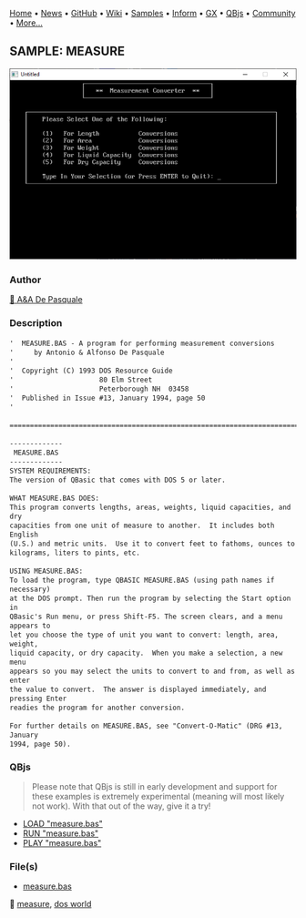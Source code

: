 [Home](https://qb64.com) • [News](../../news.md) • [GitHub](https://github.com/QB64Official/qb64) • [Wiki](https://github.com/QB64Official/qb64/wiki) • [Samples](../../samples.md) • [Inform](../../inform.md) • [GX](../../gx.md) • [QBjs](../../qbjs.md) • [Community](../../community.md) • [More...](../../more.md)

## SAMPLE: MEASURE

![screenshot.png](img/screenshot.png)

### Author

[🐝 A&A De Pasquale](../a&a-de-pasquale.md) 

### Description

```text
'  MEASURE.BAS - A program for performing measurement conversions
'     by Antonio & Alfonso De Pasquale
'
'  Copyright (C) 1993 DOS Resource Guide
'                     80 Elm Street
'                     Peterborough NH  03458
'  Published in Issue #13, January 1994, page 50
'

==============================================================================

-------------
 MEASURE.BAS
-------------
SYSTEM REQUIREMENTS:
The version of QBasic that comes with DOS 5 or later.

WHAT MEASURE.BAS DOES:
This program converts lengths, areas, weights, liquid capacities, and dry 
capacities from one unit of measure to another.  It includes both English 
(U.S.) and metric units.  Use it to convert feet to fathoms, ounces to 
kilograms, liters to pints, etc.

USING MEASURE.BAS:
To load the program, type QBASIC MEASURE.BAS (using path names if necessary) 
at the DOS prompt. Then run the program by selecting the Start option in 
QBasic's Run menu, or press Shift-F5. The screen clears, and a menu appears to 
let you choose the type of unit you want to convert: length, area, weight, 
liquid capacity, or dry capacity.  When you make a selection, a new menu 
appears so you may select the units to convert to and from, as well as enter 
the value to convert.  The answer is displayed immediately, and pressing Enter 
readies the program for another conversion.

For further details on MEASURE.BAS, see "Convert-O-Matic" (DRG #13, January 
1994, page 50).
```

### QBjs

> Please note that QBjs is still in early development and support for these examples is extremely experimental (meaning will most likely not work). With that out of the way, give it a try!

* [LOAD "measure.bas"](https://v6p9d9t4.ssl.hwcdn.net/html/5963335/index.html?src=https://qb64.com/samples/measure/src/measure.bas)
* [RUN "measure.bas"](https://v6p9d9t4.ssl.hwcdn.net/html/5963335/index.html?mode=auto&src=https://qb64.com/samples/measure/src/measure.bas)
* [PLAY "measure.bas"](https://v6p9d9t4.ssl.hwcdn.net/html/5963335/index.html?mode=play&src=https://qb64.com/samples/measure/src/measure.bas)

### File(s)

* [measure.bas](src/measure.bas)

🔗 [measure](../measure.md), [dos world](../dos-world.md)
